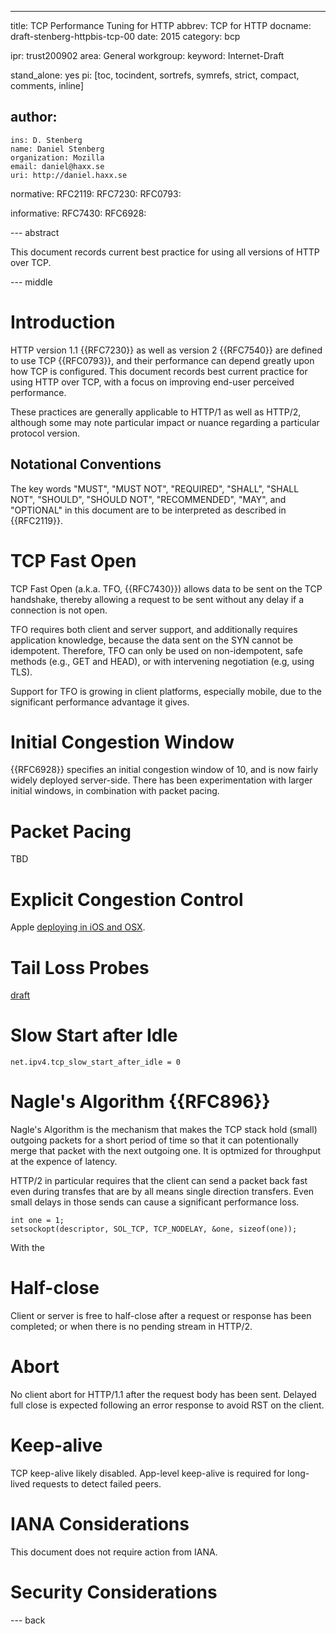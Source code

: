 ---
title: TCP Performance Tuning for HTTP
abbrev: TCP for HTTP
docname: draft-stenberg-httpbis-tcp-00
date: 2015
category: bcp

ipr: trust200902
area: General
workgroup: 
keyword: Internet-Draft

stand_alone: yes
pi: [toc, tocindent, sortrefs, symrefs, strict, compact, comments, inline]

author:
 -
    ins: D. Stenberg
    name: Daniel Stenberg
    organization: Mozilla
    email: daniel@haxx.se
    uri: http://daniel.haxx.se

normative:
  RFC2119:
  RFC7230:
  RFC0793:

informative:
  RFC7430:
  RFC6928:
  

--- abstract

This document records current best practice for using all versions of HTTP over TCP.

--- middle

# Introduction

HTTP version 1.1 {{RFC7230}} as well as version 2 {{RFC7540}} are defined to
use TCP {{RFC0793}}, and their performance can depend greatly upon how TCP is
configured. This document records best current practice for using HTTP over
TCP, with a focus on improving end-user perceived performance.

These practices are generally applicable to HTTP/1 as well as HTTP/2, although
some may note particular impact or nuance regarding a particular protocol
version.

## Notational Conventions

The key words "MUST", "MUST NOT", "REQUIRED", "SHALL", "SHALL NOT", "SHOULD",
"SHOULD NOT", "RECOMMENDED", "MAY", and "OPTIONAL" in this document are to be
interpreted as described in {{RFC2119}}.


# TCP Fast Open

TCP Fast Open (a.k.a. TFO, {{RFC7430}}) allows data to be sent on the TCP
handshake, thereby allowing a request to be sent without any delay if a
connection is not open.

TFO requires both client and server support, and additionally requires
application knowledge, because the data sent on the SYN cannot be
idempotent. Therefore, TFO can only be used on non-idempotent, safe methods
(e.g., GET and HEAD), or with intervening negotiation (e.g, using TLS).

Support for TFO is growing in client platforms, especially mobile, due to the
significant performance advantage it gives.

# Initial Congestion Window

{{RFC6928}} specifies an initial congestion window of 10, and is now fairly
widely deployed server-side. There has been experimentation with larger
initial windows, in combination with packet pacing.

# Packet Pacing

TBD


# Explicit Congestion Control

Apple [deploying in iOS and OSX](https://developer.apple.com/videos/wwdc/2015/?id=719).


# Tail Loss Probes

[draft](http://tools.ietf.org/html/draft-dukkipati-tcpm-tcp-loss-probe-01)

# Slow Start after Idle

    net.ipv4.tcp_slow_start_after_idle = 0

# Nagle's Algorithm {{RFC896}}

Nagle's Algorithm is the mechanism that makes the TCP stack hold (small)
outgoing packets for a short period of time so that it can potentionally merge
that packet with the next outgoing one. It is optmized for throughput at the
expence of latency.

HTTP/2 in particular requires that the client can send a packet back fast even
during transfes that are by all means single direction transfers. Even small
delays in those sends can cause a significant performance loss.

    int one = 1;
    setsockopt(descriptor, SOL_TCP, TCP_NODELAY, &one, sizeof(one));

With the 

# Half-close

Client or server is free to half-close after a request or response has been
completed; or when there is no pending stream in HTTP/2.


# Abort

No client abort for HTTP/1.1 after the request body has been sent. Delayed
full close is expected following an error response to avoid RST on the client.


# Keep-alive

TCP keep-alive likely disabled. App-level keep-alive is required for
long-lived requests to detect failed peers.
  


# IANA Considerations

This document does not require action from IANA.

# Security Considerations


--- back
